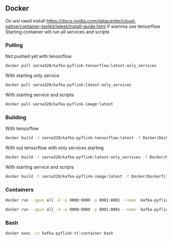 ## Docker
On wsl need install https://docs.nvidia.com/datacenter/cloud-native/container-toolkit/latest/install-guide.html if wamma use tensorflow
Starting container will run all services and scripts

### Pulling
Not pushed yet with tensorflow
```sh
docker pull sarna320/kafka-pyflink-tensorflow:latest-only_services
```

With starting only service
```sh
docker pull sarna320/kafka-pyflink:latest-only_services
```

With starting service and scripts
```sh
docker pull sarna320/kafka-pyflink-image:latest
```

### Building
With tensorflow
```sh
docker build -t sarna320/kafka-pyflink-tensorflow:latest -f Docker/Dockerfile_tensorflow_only_services Docker
```

With out tensorflow with only services starting 
```sh
docker build -t sarna320/kafka-pyflink:latest-only_services -f Docker/Dockerfile_no_tensorflow_only_services Docker
```

With starting service and scripts
```sh
docker build -t sarna320/kafka-pyflink-image:latest -f Docker/Dockerfile_no_tensorflow Docker
```

### Containers

```sh
docker run --gpus all -d -p 9000:9000 -p 8081:8081 --name  kafka-pyflink-tf-container -v ${PWD}/code/:/home/kafka/code/ sarna320/kafka-pyflink-tensorflow:latest
```

```sh
docker run --gpus all -d -p 9000:9000 -p 8081:8081 --name  kafka-pyflink-container -v ${PWD}/code/:/home/kafka/code/ sarna320/kafka-pyflink:latest-only_services
```
### Bash 
```sh
docker exec -it kafka-pyflink-tf-container bash
```
